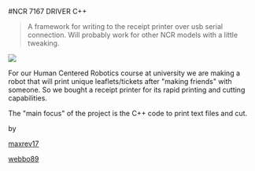#NCR 7167 DRIVER C++
>A framework for writing to the receipt printer over usb serial connection. Will probably work for other NCR models with a little tweaking.

![](https://pbs.twimg.com/media/A719nP1CUAABQgr.jpg:large)

For our Human Centered Robotics course at university we are making a robot that will print unique leaflets/tickets after "making friends" with someone. So we bought a receipt printer for its rapid printing and cutting capabilities.

The "main focus" of the project is the C++ code to print text files and cut.


by

[maxrev17](https://github.com/maxrev17/)

[webbo89](https://github.com/webbo89/)